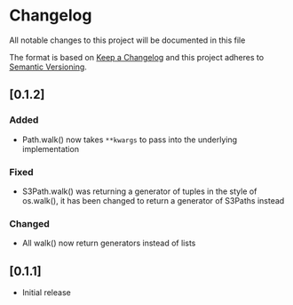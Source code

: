 # Changelog

All notable changes to this project will be documented in this file

The format is based on [Keep a Changelog](http://keepachangelog.com/en/1.0.0/)
and this project adheres to [Semantic Versioning](http://semver.org/spec/v2.0.0.html).

## [0.1.2]
### Added
- Path.walk() now takes `**kwargs` to pass into the underlying implementation

### Fixed
- S3Path.walk() was returning a generator of tuples in the style of
  os.walk(), it has been changed to return a generator of S3Paths
  instead

### Changed
- All walk() now return generators instead of lists

## [0.1.1]
- Initial release
